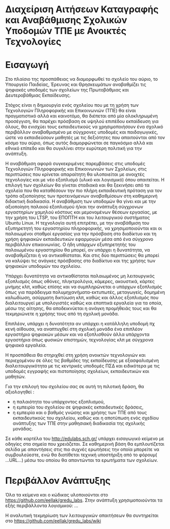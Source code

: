 # Διαχείριση Αιτήσεων Καταγραφής και Αναβάθμισης Σχολικών Υποδομών ΤΠΕ με Ανοικτές Τεχνολογίες

# Εισαγωγή

Στο πλαίσιο της προσπάθειας να διαμορφωθεί το σχολείο του αύριο, το Υπουργείο Παιδείας, Έρευνας και Θρησκευμάτων αναβαθμίζει τις ψηφιακές υποδομές των σχολείων της Πρωτοβάθμιας και Δευτεροβάθμιας  Εκπαίδευσης. 

Στόχος είναι η δημιουργία ενός σχολείου που με τη χρήση των Τεχνολογιών Πληροφορικής και Επικοινωνιών (ΤΠΕ) θα είναι πραγματιστικό αλλά και καινοτόμο, θα διέπεται από μία ολοκληρωμένη προσέγγιση, θα παρέχει πρόσβαση σε υψηλού επιπέδου εκπαίδευση για όλους, θα ενισχύει τους εκπαιδευτικούς να χρησιμοποιήσουν ένα σχολικό περιβάλλον αναβαθμισμένο με σύγχρονες υποδομές και παιδαγωγικές, ώστε να εκπαιδεύσουν μαθητές με τις δεξιότητες που απαιτούνται από τον κόσμο του αύριο, όπως αυτός διαμορφώνεται σε παγκόσμιο αλλά και εθνικό επίπεδο και θα συγκλίνει στην ευρύτερη πολιτική για την ανάπτυξη. 

Η αναβάθμιση αφορά συγκεκριμένες παρεμβάσεις στις υποδομές Τεχνολογιών Πληροφορικής και Επικοινωνιών των Σχολείων, στις περιπτώσεις που κρίνεται απαραίτητη θα υλοποιείται με ανοιχτές τεχνολογίες και με νέο εξοπλισμό (υλικό και λογισμικό) όπου απαιτείται. Η επιλογή των σχολείων θα γίνεται σταδιακά και θα ξεκινήσει από τα σχολεία που θα καταθέσουν την πιο πλήρη εκπαιδευτική πρόταση για τον τρόπο αξιοποίησης των προτεινόμενων αναβαθμίσεων στη καθημερινή διδακτική διαδικασία. 
Η αναβάθμιση των υποδομών θα γίνει και με την αξιοποίηση παλαιού εξοπλισμού ή/και την ανάπτυξη σύγχρονων εργαστηρίων χαμηλού κόστους και μεμονομένων θέσεων εργασίας, με την χρήση του LTSP, του ΕΠΟΠΤΗ και του λειτουργικού συστήματος Ubuntu Linux. Η τεχνολογία αυτή επιτρέπει, με την αναβάθμιση του εξυπηρετητή του εργαστηρίου πληροφορικής, να χρησιμοποιούνται και οι παλαιωμένοι σταθμοί εργασίας για την πρόσβαση στο διαδίκτυο και τη χρήση ψηφιακών εκπαιδευτικών εφαρμογών μέσα από ένα σύγχρονο περιβάλλον επικοινωνίας. Ο ήδη υπάρχων εξυπηρετητής του παλαιωμένου εργαστηρίου θα μπορεί, αν υπάρχει η δυνατότητα, να αναβαθμίζεται ή να αντικαθίσταται. Και στις δύο περιπτώσεις θα μπορεί να καλύψει τις ανάγκες πρόσβασης στο διαδίκτυο και της χρήσης των ψηφιακών υποδομών του σχολείου. 

Υπάρχει δυνατότητα να αντικαθίσταται παλαιωμένος μη λειτουργικός εξοπλισμός όπως οθόνες, πληκτρολόγια, κάμερες, ακουστικά, κάρτες μνήμης κλπ, καθώς επίσης και να συμπληρώνεται ο υπάρχων εξοπλισμός όπως για παράδειγμα πολυμηχανήματα-εκτυπωτές, μεταγωγείς, δομημένη καλωδίωση, ασύρματη δικτύωση κλπ, καθώς και άλλος εξοπλισμός που διαλειτουργεί με υπολογιστές καθώς και εποπτικά εργαλεία για τα οποία, μέσω της αίτησης, θα αποδεικνύεται η ανάγκη προμήθειάς τους και θα τεκμηριώνετε η χρήσης τους από τη σχολική μονάδα. 

Επιπλέον, υπάρχει η δυνατότητα αν υπάρχει η κατάλληλη υποδομή πχ κενή αίθουσα, να αναπτυχθεί στη σχολική μονάδα ένα επιπλέον εργαστήριο ψηφιακών μέσων και να εξοπλισθούν άλλα υπάρχοντα εργαστήρια όπως φυσικών επιστημών, τεχνολογίας κλπ με σύγχρονα ψηφιακά εργαλεία. 

Η προσπάθεια θα στηριχθεί στη χρήση ανοικτών τεχνολογιών και περιεχομένου σε όλες τις βαθμίδες της εκπαίδευσης με εξασφαλισμένη διαλειτουργικότητα με τις κεντρικές υποδομές ΠΣΔ και ειδικότερα με τις υποδομές εγγραφής και πιστοποίησης σχολείων, εκπαιδευτικών και μαθητών. 

Για την επιλογή του σχολείου σας σε αυτή τη πιλοτική δράση, θα αξιολογηθεί : 
- η παλαιότητα του υπάρχοντος εξοπλισμού, 
- η εμπειρία του σχολείου σε ψηφιακές εκπαιδευτικές δράσεις, 
- η εμπειρία και ο βαθμός γνώσης και χρήσης των ΤΠΕ από τους εκπαιδευτικούς του σχολείου, 
καθώς και η αποτύπωση ενός σχεδίου ανάπτυξης των ΤΠΕ στην μαθησιακή διαδικασία της σχολικής μονάδας. 

Σε κάθε καρτέλα του http://edulabs.sch.gr/ υπάρχει εισαγωγικό κείμενο με οδηγίες στα σημεία που χρειάζεται. Σε καθημερινή βάση θα εμπλουτίζεται σελίδα με απαντήσεις στις πιο συχνές ερωτήσεις την οποία μπορείτε να συμβουλεύεστε, ενώ θα διατίθεται τεχνική υποστήριξη από το φόρουμ( ...URL...)  μέσω του οποίου θα απαντώνται τα ερωτήματα των σχολείων. 

# Περιβάλλον Ανάπτυξης

Όλα τα κείμενα και ο κώδικας υλοποιούνται στο https://github.com/eellak/gredu_labs. Στην ανάπτυξη χρησιμοποιούνται τα εξής περιβάλλοντα λογισμικού: ...

Η αναλυτική τεκμηρίωση των λειτουργικών απαιτήσεων θα συντηρείται στο https://github.com/eellak/gredu_labs/wiki 
